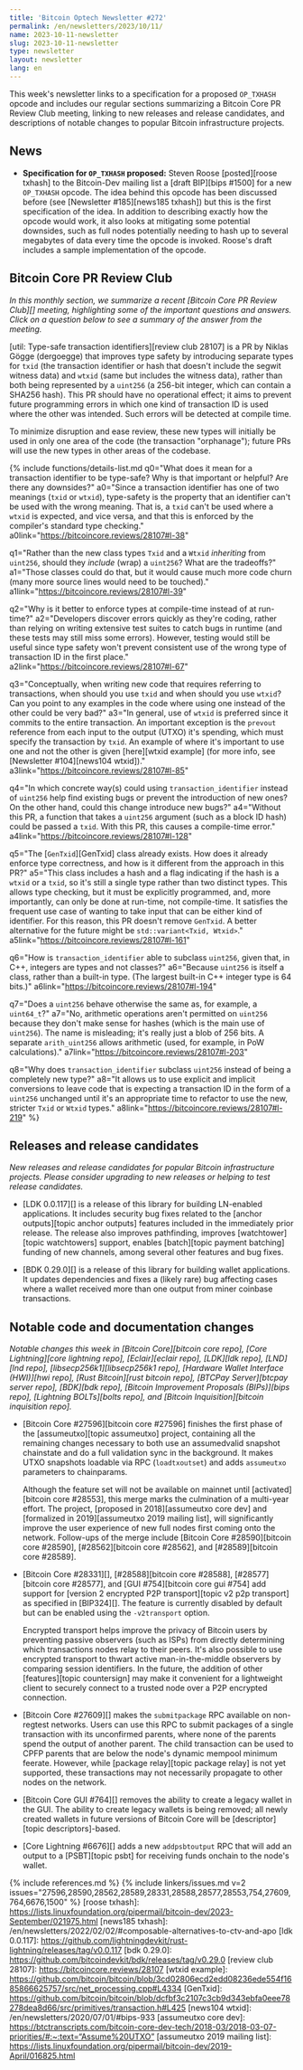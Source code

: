 ```yaml
---
title: 'Bitcoin Optech Newsletter #272'
permalink: /en/newsletters/2023/10/11/
name: 2023-10-11-newsletter
slug: 2023-10-11-newsletter
type: newsletter
layout: newsletter
lang: en
---
```

This week's newsletter links to a specification for a proposed
`OP_TXHASH` opcode and includes our regular sections summarizing a
Bitcoin Core PR Review Club meeting, linking to new releases and release
candidates, and descriptions of notable changes to popular Bitcoin
infrastructure projects.

## News

- **Specification for `OP_TXHASH` proposed:** Steven Roose [posted][roose
  txhash] to the Bitcoin-Dev mailing list a [draft BIP][bips #1500] for
  a new `OP_TXHASH` opcode.  The idea behind this opcode has been
  discussed before (see [Newsletter #185][news185 txhash]) but this is
  the first specification of the idea.  In addition to describing
  exactly how the opcode would work, it also looks at mitigating some
  potential downsides, such as full nodes potentially needing to hash up
  to several megabytes of data every time the opcode is invoked.
  Roose's draft includes a sample implementation of the opcode.

## Bitcoin Core PR Review Club

*In this monthly section, we summarize a recent [Bitcoin Core PR Review
Club][] meeting, highlighting some of the important questions and
answers.  Click on a question below to see a summary of the answer from
the meeting.*

[util: Type-safe transaction identifiers][review club 28107] is a PR
by Niklas Gögge (dergoegge) that improves type safety by introducing
separate types for `txid` (the transaction identifier or hash that
doesn't include the segwit witness data) and `wtxid` (same but includes
the witness data), rather than both being represented by a `uint256`
(a 256-bit integer, which can contain a SHA256 hash). This PR
should have no operational effect; it aims to prevent future
programming errors in which one kind of transaction ID is used where
the other was intended. Such errors will be detected at compile time.

To minimize disruption and ease review, these new types will initially
be used in only one area of the code (the transaction "orphanage");
future PRs will use the new types in other areas of the codebase.

{% include functions/details-list.md
  q0="What does it mean for a transaction identifier to be type-safe?
      Why is that important or helpful? Are there any downsides?"
  a0="Since a transaction identifier has one of two meanings (`txid`
      or `wtxid`), type-safety is the property that an identifier can't
      be used with the wrong meaning. That is, a `txid` can't be used
      where a `wtxid` is expected, and vice versa, and that this is
      enforced by the compiler's standard type checking."
  a0link="https://bitcoincore.reviews/28107#l-38"

  q1="Rather than the new class types `Txid` and a `Wtxid` _inheriting_
      from `uint256`, should they  _include_ (wrap) a `uint256`?
      What are the tradeoffs?"
  a1="Those classes could do that, but it would cause much more code
      churn (many more source lines would need to be touched)."
  a1link="https://bitcoincore.reviews/28107#l-39"

  q2="Why is it better to enforce types at compile-time instead of at
      run-time?"
  a2="Developers discover errors quickly as they're coding, rather
      than relying on writing extensive test suites to catch bugs in runtime
      (and these tests may still miss some errors). However, testing would
      still be useful since type safety won't prevent consistent use of the
      wrong type of transaction ID in the first place."
  a2link="https://bitcoincore.reviews/28107#l-67"

  q3="Conceptually, when writing new code that requires referring to
      transactions, when should you use `txid` and when should you use
      `wtxid`? Can you point to any examples in the code where using one
      instead of the other could be very bad?"
  a3="In general, use of `wtxid` is preferred since it commits to the
      entire transaction. An important exception is the `prevout`
      reference from each input to the output (UTXO) it's spending,
      which must specify the transaction by `txid`.
      An example of where it's important to use one and not the other is
      given [here][wtxid example] (for more info, see [Newsletter
      #104][news104 wtxid])."
  a3link="https://bitcoincore.reviews/28107#l-85"

  q4="In which concrete way(s) could using `transaction_identifier` instead
      of `uint256` help find existing bugs or prevent the introduction of
      new ones? On the other hand, could this change introduce new bugs?"
  a4="Without this PR, a function that takes a `uint256` argument (such as
      a block ID hash) could be passed a `txid`.
      With this PR, this causes a compile-time error."
  a4link="https://bitcoincore.reviews/28107#l-128"

  q5="The [`GenTxid`][GenTxid] class already exists. How does it
      already enforce type correctness, and how is it different from the
      approach in this PR?"
  a5="This class includes a hash and a flag indicating if the hash is a
      `wtxid` or a `txid`, so it's still a single type rather than two
      distinct types. This allows type checking, but it must be explicitly
      programmed, and, more importantly, can only be done at run-time,
      not compile-time. It satisfies the frequent use case of wanting
      to take input that can be either kind of identifier. For this reason,
      this PR doesn't remove `GenTxid`. A better alternative for the
      future might be `std::variant<Txid, Wtxid>`."
  a5link="https://bitcoincore.reviews/28107#l-161"

  q6="How is `transaction_identifier` able to subclass `uint256`, given
      that, in C++, integers are types and not classes?"
  a6="Because `uint256` is itself a class, rather than a built-in type.
      (The largest built-in C++ integer type is 64 bits.)"
  a6link="https://bitcoincore.reviews/28107#l-194"

  q7="Does a `uint256` behave otherwise the same as, for example, a
      `uint64_t`?"
  a7="No, arithmetic operations aren't permitted on `uint256` because
      they don't make sense for hashes (which is the main use of `uint256`).
      The name is misleading; it's really just a blob of 256 bits.
      A separate `arith_uint256` allows arithmetic (used, for example,
      in PoW calculations)."
  a7link="https://bitcoincore.reviews/28107#l-203"

  q8="Why does `transaction_identifier` subclass `uint256` instead of
      being a completely new type?"
  a8="It allows us to use explicit and implicit conversions to leave
      code that is expecting a transaction ID in the form of a `uint256`
      unchanged until it's an appropriate time to refactor to use the new,
      stricter `Txid` or `Wtxid` types."
  a8link="https://bitcoincore.reviews/28107#l-219"
%}

## Releases and release candidates

*New releases and release candidates for popular Bitcoin infrastructure
projects.  Please consider upgrading to new releases or helping to test
release candidates.*

- [LDK 0.0.117][] is a release of this library for building LN-enabled
  applications.  It includes security bug fixes related to the [anchor
  outputs][topic anchor outputs] features included in the immediately
  prior release.  The release also improves pathfinding, improves
  [watchtower][topic watchtowers] support, enables [batch][topic payment
  batching] funding of new channels, among several other features and
  bug fixes.

- [BDK 0.29.0][] is a release of this library for building wallet
  applications.  It updates dependencies and fixes a (likely rare) bug
  affecting cases where a wallet received more than one output from
  miner coinbase transactions.

## Notable code and documentation changes

*Notable changes this week in [Bitcoin Core][bitcoin core repo], [Core
Lightning][core lightning repo], [Eclair][eclair repo], [LDK][ldk repo],
[LND][lnd repo], [libsecp256k1][libsecp256k1 repo], [Hardware Wallet
Interface (HWI)][hwi repo], [Rust Bitcoin][rust bitcoin repo], [BTCPay
Server][btcpay server repo], [BDK][bdk repo], [Bitcoin Improvement
Proposals (BIPs)][bips repo], [Lightning BOLTs][bolts repo], and
[Bitcoin Inquisition][bitcoin inquisition repo].*

- [Bitcoin Core #27596][bitcoin core #27596] finishes the first phase
  of the [assumeutxo][topic assumeutxo] project, containing all the
  remaining changes necessary to both use an assumedvalid snapshot
  chainstate and do a full validation sync in the background. It
  makes UTXO snapshots loadable via RPC (`loadtxoutset`) and adds
  `assumeutxo` parameters to chainparams.

    Although the feature set will not be available on mainnet until
    [activated][bitcoin core #28553], this merge marks the culmination of
    a multi-year effort. The project, [proposed in 2018][assumeutxo core dev] and
    [formalized in 2019][assumeutxo 2019 mailing list],
    will significantly improve the user experience of new full
    nodes first coming onto the network. Follow-ups of the merge include
    [Bitcoin Core #28590][bitcoin core #28590],
    [#28562][bitcoin core #28562], and [#28589][bitcoin core #28589].

- [Bitcoin Core #28331][], [#28588][bitcoin core #28588],
  [#28577][bitcoin core #28577], and [GUI #754][bitcoin core gui #754]
  add support for [version 2 encrypted P2P transport][topic v2 p2p
  transport] as specified in [BIP324][].  The feature is currently
  disabled by default but can be enabled using the `-v2transport`
  option.

    Encrypted transport helps improve the privacy of Bitcoin users by
    preventing passive observers (such as ISPs) from directly
    determining which transactions nodes relay to their peers.  It's also
    possible to use encrypted transport to thwart active
    man-in-the-middle observers by comparing session identifiers.  In
    the future, the addition of other [features][topic countersign] may
    make it convenient for a lightweight client to securely connect to a
    trusted node over a P2P encrypted connection.

- [Bitcoin Core #27609][] makes the `submitpackage` RPC available on
  non-regtest networks.  Users can use this RPC to submit packages of
  a single transaction with its unconfirmed parents, where none of the
  parents spend the output of another parent. The child transaction can
  be used to CPFP parents that are below the node's dynamic mempool
  minimum feerate. However, while [package relay][topic package relay]
  is not yet supported, these transactions may not necessarily propagate
  to other nodes on the network.

- [Bitcoin Core GUI #764][] removes the ability to create a legacy
  wallet in the GUI.  The ability to create legacy wallets is being
  removed; all newly created wallets in future versions of Bitcoin Core
  will be [descriptor][topic descriptors]-based.

- [Core Lightning #6676][] adds a new `addpsbtoutput` RPC that will add
  an output to a [PSBT][topic psbt] for receiving funds onchain to the
  node's wallet.

{% include references.md %}
{% include linkers/issues.md v=2 issues="27596,28590,28562,28589,28331,28588,28577,28553,754,27609,764,6676,1500" %}
[roose txhash]: https://lists.linuxfoundation.org/pipermail/bitcoin-dev/2023-September/021975.html
[news185 txhash]: /en/newsletters/2022/02/02/#composable-alternatives-to-ctv-and-apo
[ldk 0.0.117]: https://github.com/lightningdevkit/rust-lightning/releases/tag/v0.0.117
[bdk 0.29.0]: https://github.com/bitcoindevkit/bdk/releases/tag/v0.29.0
[review club 28107]: https://bitcoincore.reviews/28107
[wtxid example]: https://github.com/bitcoin/bitcoin/blob/3cd02806ecd2edd08236ede554f1685866625757/src/net_processing.cpp#L4334
[GenTxid]: https://github.com/bitcoin/bitcoin/blob/dcfbf3c2107c3cb9d343ebfa0eee78278dea8d66/src/primitives/transaction.h#L425
[news104 wtxid]: /en/newsletters/2020/07/01/#bips-933
[assumeutxo core dev]: https://btctranscripts.com/bitcoin-core-dev-tech/2018-03/2018-03-07-priorities/#:~:text=“Assume%20UTXO”
[assumeutxo 2019 mailing list]: https://lists.linuxfoundation.org/pipermail/bitcoin-dev/2019-April/016825.html
